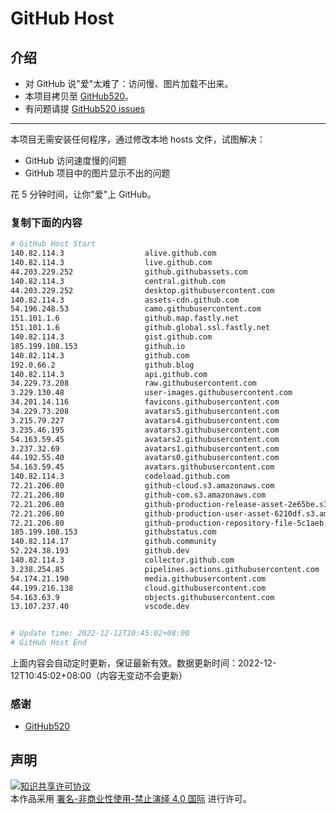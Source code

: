 # GitHub Host
## 介绍
- 对 GitHub 说"爱"太难了：访问慢、图片加载不出来。
- 本项目拷贝至 [GitHub520](https://github.com/521xueweihan/GitHub520)。
- 有问题请提 [GitHub520 issues](https://github.com/521xueweihan/GitHub520/issues/new)

---

本项目无需安装任何程序，通过修改本地 hosts 文件，试图解决：
- GitHub 访问速度慢的问题
- GitHub 项目中的图片显示不出的问题

花 5 分钟时间，让你"爱"上 GitHub。

### 复制下面的内容
```bash
# GitHub Host Start
140.82.114.3                  alive.github.com
140.82.114.3                  live.github.com
44.203.229.252                github.githubassets.com
140.82.114.3                  central.github.com
44.203.229.252                desktop.githubusercontent.com
140.82.114.3                  assets-cdn.github.com
54.196.248.53                 camo.githubusercontent.com
151.101.1.6                   github.map.fastly.net
151.101.1.6                   github.global.ssl.fastly.net
140.82.114.3                  gist.github.com
185.199.108.153               github.io
140.82.114.3                  github.com
192.0.66.2                    github.blog
140.82.114.3                  api.github.com
34.229.73.208                 raw.githubusercontent.com
3.229.130.48                  user-images.githubusercontent.com
34.201.14.116                 favicons.githubusercontent.com
34.229.73.208                 avatars5.githubusercontent.com
3.215.79.227                  avatars4.githubusercontent.com
3.235.46.195                  avatars3.githubusercontent.com
54.163.59.45                  avatars2.githubusercontent.com
3.237.32.69                   avatars1.githubusercontent.com
44.192.55.40                  avatars0.githubusercontent.com
54.163.59.45                  avatars.githubusercontent.com
140.82.114.3                  codeload.github.com
72.21.206.80                  github-cloud.s3.amazonaws.com
72.21.206.80                  github-com.s3.amazonaws.com
72.21.206.80                  github-production-release-asset-2e65be.s3.amazonaws.com
72.21.206.80                  github-production-user-asset-6210df.s3.amazonaws.com
72.21.206.80                  github-production-repository-file-5c1aeb.s3.amazonaws.com
185.199.108.153               githubstatus.com
140.82.114.17                 github.community
52.224.38.193                 github.dev
140.82.114.3                  collector.github.com
3.238.254.85                  pipelines.actions.githubusercontent.com
54.174.21.190                 media.githubusercontent.com
44.199.216.138                cloud.githubusercontent.com
54.163.63.9                   objects.githubusercontent.com
13.107.237.40                 vscode.dev


# Update time: 2022-12-12T10:45:02+08:00
# GitHub Host End

```
上面内容会自动定时更新，保证最新有效。数据更新时间：2022-12-12T10:45:02+08:00（内容无变动不会更新）

### 感谢

- [GitHub520](https://github.com/521xueweihan/GitHub520)

## 声明
<a rel="license" href="https://creativecommons.org/licenses/by-nc-nd/4.0/deed.zh"><img alt="知识共享许可协议" style="border-width: 0" src="https://licensebuttons.net/l/by-nc-nd/4.0/88x31.png"></a><br>本作品采用 <a rel="license" href="https://creativecommons.org/licenses/by-nc-nd/4.0/deed.zh">署名-非商业性使用-禁止演绎 4.0 国际</a> 进行许可。